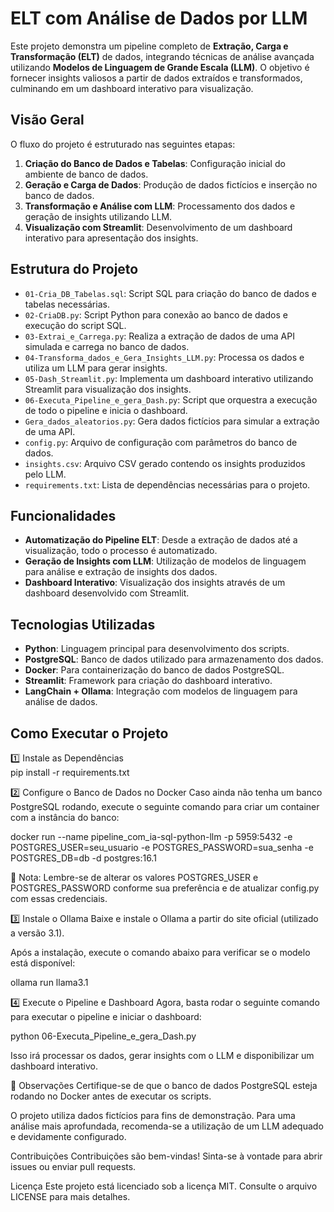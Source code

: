 # ELT com Análise de Dados por LLM

Este projeto demonstra um pipeline completo de **Extração, Carga e Transformação (ELT)** de dados, integrando técnicas de análise avançada utilizando **Modelos de Linguagem de Grande Escala (LLM)**. O objetivo é fornecer insights valiosos a partir de dados extraídos e transformados, culminando em um dashboard interativo para visualização.

## Visão Geral

O fluxo do projeto é estruturado nas seguintes etapas:

1. **Criação do Banco de Dados e Tabelas**: Configuração inicial do ambiente de banco de dados.
2. **Geração e Carga de Dados**: Produção de dados fictícios e inserção no banco de dados.
3. **Transformação e Análise com LLM**: Processamento dos dados e geração de insights utilizando LLM.
4. **Visualização com Streamlit**: Desenvolvimento de um dashboard interativo para apresentação dos insights.

## Estrutura do Projeto

- `01-Cria_DB_Tabelas.sql`: Script SQL para criação do banco de dados e tabelas necessárias.
- `02-CriaDB.py`: Script Python para conexão ao banco de dados e execução do script SQL.
- `03-Extrai_e_Carrega.py`: Realiza a extração de dados de uma API simulada e carrega no banco de dados.
- `04-Transforma_dados_e_Gera_Insights_LLM.py`: Processa os dados e utiliza um LLM para gerar insights.
- `05-Dash_Streamlit.py`: Implementa um dashboard interativo utilizando Streamlit para visualização dos insights.
- `06-Executa_Pipeline_e_gera_Dash.py`: Script que orquestra a execução de todo o pipeline e inicia o dashboard.
- `Gera_dados_aleatorios.py`: Gera dados fictícios para simular a extração de uma API.
- `config.py`: Arquivo de configuração com parâmetros do banco de dados.
- `insights.csv`: Arquivo CSV gerado contendo os insights produzidos pelo LLM.
- `requirements.txt`: Lista de dependências necessárias para o projeto.

## Funcionalidades

- **Automatização do Pipeline ELT**: Desde a extração de dados até a visualização, todo o processo é automatizado.
- **Geração de Insights com LLM**: Utilização de modelos de linguagem para análise e extração de insights dos dados.
- **Dashboard Interativo**: Visualização dos insights através de um dashboard desenvolvido com Streamlit.

## Tecnologias Utilizadas

- **Python**: Linguagem principal para desenvolvimento dos scripts.
- **PostgreSQL**: Banco de dados utilizado para armazenamento dos dados.
- **Docker**: Para containerização do banco de dados PostgreSQL.
- **Streamlit**: Framework para criação do dashboard interativo.
- **LangChain + Ollama**: Integração com modelos de linguagem para análise de dados.

## Como Executar o Projeto

1️⃣ Instale as Dependências  
pip install -r requirements.txt

2️⃣ Configure o Banco de Dados no Docker
Caso ainda não tenha um banco PostgreSQL rodando, execute o seguinte comando para criar um container com a instância do banco:

docker run --name pipeline_com_ia-sql-python-llm -p 5959:5432 -e POSTGRES_USER=seu_usuario -e POSTGRES_PASSWORD=sua_senha -e POSTGRES_DB=db -d postgres:16.1

📌 Nota: Lembre-se de alterar os valores POSTGRES_USER e POSTGRES_PASSWORD conforme sua preferência e de atualizar config.py com essas credenciais.

3️⃣ Instale o Ollama
Baixe e instale o Ollama a partir do site oficial (utilizado a versão 3.1).

Após a instalação, execute o comando abaixo para verificar se o modelo está disponível:

ollama run llama3.1

4️⃣ Execute o Pipeline e Dashboard
Agora, basta rodar o seguinte comando para executar o pipeline e iniciar o dashboard:

python 06-Executa_Pipeline_e_gera_Dash.py

Isso irá processar os dados, gerar insights com o LLM e disponibilizar um dashboard interativo.



📌 Observações
Certifique-se de que o banco de dados PostgreSQL esteja rodando no Docker antes de executar os scripts.

O projeto utiliza dados fictícios para fins de demonstração.
Para uma análise mais aprofundada, recomenda-se a utilização de um LLM adequado e devidamente configurado.

Contribuições
Contribuições são bem-vindas! Sinta-se à vontade para abrir issues ou enviar pull requests.

Licença
Este projeto está licenciado sob a licença MIT. Consulte o arquivo LICENSE para mais detalhes.
